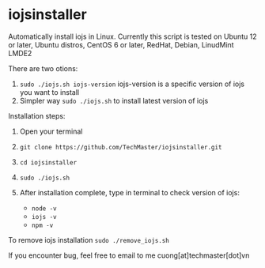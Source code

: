 # iojsinstaller
Automatically install iojs in Linux. Currently this script is tested on Ubuntu 12 or later, Ubuntu distros, CentOS 6 or later, RedHat, Debian, LinudMint LMDE2

There are two otions:

1. `sudo ./iojs.sh iojs-version` iojs-version is a specific version of iojs you want to install
2. Simpler way `sudo ./iojs.sh` to install latest version of iojs

Installation steps:

1. Open your terminal
2. `git clone https://github.com/TechMaster/iojsinstaller.git`
3. `cd iojsinstaller`
4. `sudo ./iojs.sh`
5. After installation complete, type in terminal to check version of iojs:
	
	* `node -v`
	* `iojs -v`
	* `npm -v`

To remove iojs installation
`sudo ./remove_iojs.sh`

If you encounter bug, feel free to email to me cuong[at]techmaster[dot]vn
